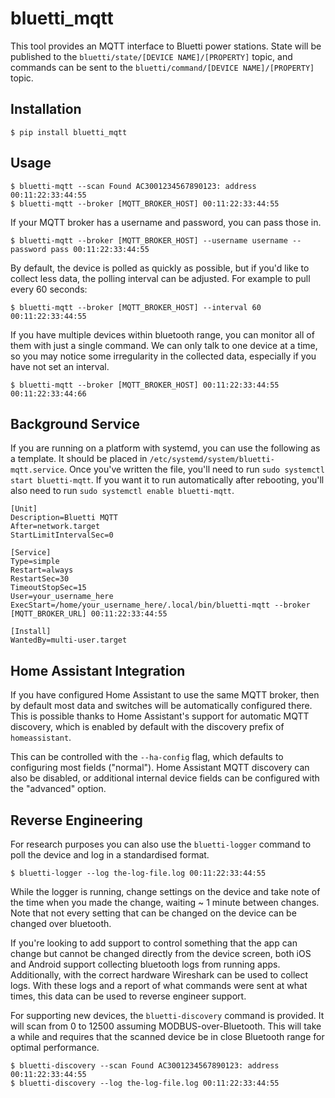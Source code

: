 # bluetti_mqtt 

This tool provides an MQTT interface to Bluetti power stations. State will be
published to the `bluetti/state/[DEVICE NAME]/[PROPERTY]` topic, and commands
can be sent to the `bluetti/command/[DEVICE NAME]/[PROPERTY]` topic.

## Installation 

```shell
$ pip install bluetti_mqtt
```

## Usage

```shell
$ bluetti-mqtt --scan Found AC3001234567890123: address 00:11:22:33:44:55
$ bluetti-mqtt --broker [MQTT_BROKER_HOST] 00:11:22:33:44:55
```  

If your MQTT broker has a username and password, you can pass those in. 
  
```shell  
$ bluetti-mqtt --broker [MQTT_BROKER_HOST] --username username --password pass 00:11:22:33:44:55
```

By default, the device is polled as quickly as possible, but if you'd like to
collect less data, the polling interval can be adjusted.  For example to pull every 60 seconds:

```shell  
$ bluetti-mqtt --broker [MQTT_BROKER_HOST] --interval 60 00:11:22:33:44:55
```

If you have multiple devices within bluetooth range, you can monitor all of
them with just a single command. We can only talk to one device at a time, so
you may notice some irregularity in the collected data, especially if you have
not set an interval.   
   
```shell  
$ bluetti-mqtt --broker [MQTT_BROKER_HOST] 00:11:22:33:44:55 00:11:22:33:44:66
```

## Background Service

If you are running on a platform with systemd, you can use the following as a
template. It should be placed in `/etc/systemd/system/bluetti-mqtt.service`.
Once you've written the file, you'll need to run
`sudo systemctl start bluetti-mqtt`. If you want it to run automatically after
rebooting, you'll also need to run `sudo systemctl enable bluetti-mqtt`.   
   
```shell
[Unit]
Description=Bluetti MQTT
After=network.target
StartLimitIntervalSec=0

[Service]
Type=simple
Restart=always
RestartSec=30
TimeoutStopSec=15
User=your_username_here
ExecStart=/home/your_username_here/.local/bin/bluetti-mqtt --broker [MQTT_BROKER_URL] 00:11:22:33:44:55

[Install]
WantedBy=multi-user.target
```  

## Home Assistant Integration

If you have configured Home Assistant to use the same MQTT broker, then by
default most data and switches will be automatically configured there. This is
possible thanks to Home Assistant's support for automatic MQTT discovery, which
is enabled by default with the discovery prefix of `homeassistant`. 

This can be controlled with the `--ha-config` flag, which defaults to
configuring most fields ("normal"). Home Assistant MQTT discovery can also be
disabled, or additional internal device fields can be configured with the
"advanced" option.  

## Reverse Engineering

For research purposes you can also use the `bluetti-logger` command to poll
the device and log in a standardised format.  
  
```shell  
$ bluetti-logger --log the-log-file.log 00:11:22:33:44:55
```

While the logger is running, change settings on the device and take note of the
time when you made the change, waiting ~ 1 minute between changes. Note that
not every setting that can be changed on the device can be changed over
bluetooth.

If you're looking to add support to control something that the app can change
but cannot be changed directly from the device screen, both iOS and Android
support collecting bluetooth logs from running apps. Additionally, with the
correct hardware Wireshark can be used to collect logs. With these logs and a
report of what commands were sent at what times, this data can be used to
reverse engineer support.  

For supporting new devices, the `bluetti-discovery` command is provided. It
will scan from 0 to 12500 assuming MODBUS-over-Bluetooth. This will take a
while and requires that the scanned device be in close Bluetooth range for
optimal performance. 

```shell  
$ bluetti-discovery --scan Found AC3001234567890123: address 00:11:22:33:44:55
$ bluetti-discovery --log the-log-file.log 00:11:22:33:44:55
```
